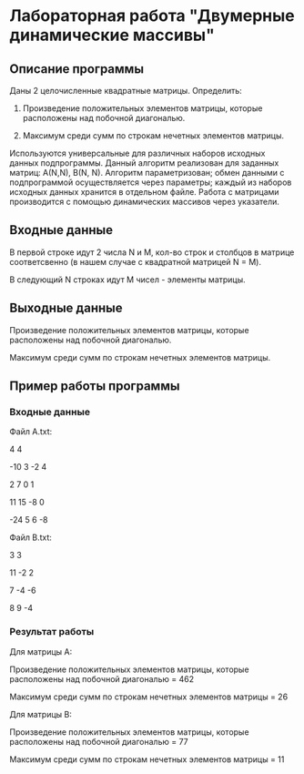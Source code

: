 # Лабораторная работа "Двумерные динамические массивы"
## Описание программы
Даны 2 целочисленные квадратные матрицы. Определить:

1. Произведение положительных элементов матрицы, которые расположены над побочной диагональю.

2. Максимум среди сумм по строкам нечетных элементов матрицы.

Используются универсальные для различных наборов исходных данных подпрограммы. Данный алгоритм реализован для заданных матриц: A(N,N), B(N, N).
Алгоритм параметризован; обмен данными с подпрограммой осуществляется через параметры; каждый из наборов исходных данных хранится в отдельном файле.
Работа с матрицами производится с помощью динамических массивов через указатели.
## Входные данные
В первой строке идут 2 числа N и M, кол-во строк и столбцов в матрице соответсвенно (в нашем случае с квадратной матрицей N = M).

В следующий N строках идут M чисел - элементы матрицы.
## Выходные данные
Произведение положительных элементов матрицы, которые расположены над побочной диагональю.

Максимум среди сумм по строкам нечетных элементов матрицы.
## Пример работы программы
### Входные данные
Файл A.txt:

4 4

-10     3       -2      4

2       7       0       1

11      15      -8      0

-24     5       6       -8

Файл B.txt:

3 3


11      -2      2

7       -4      -6

8       9       -4
### Результат работы
Для матрицы А:

Произведение положительных элементов матрицы, которые расположены над побочной диагональю = 462

Максимум среди сумм по строкам нечетных элементов матрицы = 26

Для матрицы В:

Произведение положительных элементов матрицы, которые расположены над побочной диагональю = 77

Максимум среди сумм по строкам нечетных элементов матрицы = 11
